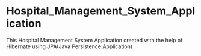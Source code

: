 # Hospital_Management_System_Application
This Hospital Management System Application created with the help of Hibernate using JPA(Java Persistence Application)
